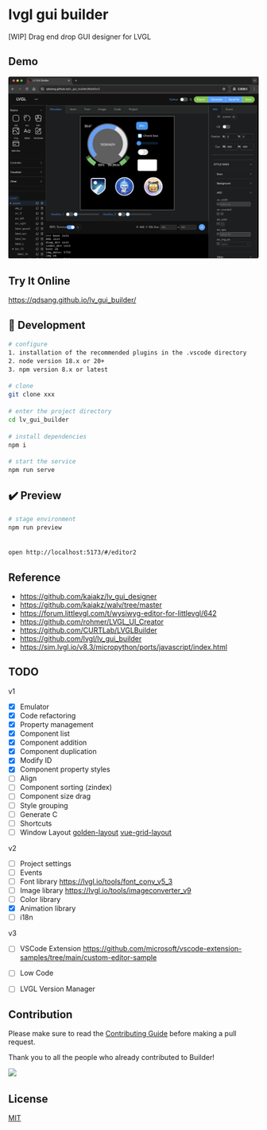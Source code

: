 # lvgl gui builder
[WIP] Drag end drop GUI designer for LVGL

## Demo

![Image](./docs/preview.png "LV GUI Builder Preview")


## Try It Online

  https://qdsang.github.io/lv_gui_builder/



## 🚀 Development

```bash
# configure
1. installation of the recommended plugins in the .vscode directory
2. node version 18.x or 20+
3. npm version 8.x or latest

# clone
git clone xxx

# enter the project directory
cd lv_gui_builder

# install dependencies
npm i

# start the service
npm run serve
```

## ✔️ Preview

```bash
# stage environment
npm run preview


open http://localhost:5173/#/editor2
```



## Reference
- https://github.com/kaiakz/lv_gui_designer
- https://github.com/kaiakz/walv/tree/master
- https://forum.littlevgl.com/t/wysiwyg-editor-for-littlevgl/642
- https://github.com/rohmer/LVGL_UI_Creator
- https://github.com/CURTLab/LVGLBuilder
- https://github.com/lvgl/lv_gui_builder
- https://sim.lvgl.io/v8.3/micropython/ports/javascript/index.html


## TODO
v1  
- [x] Emulator
- [x] Code refactoring
- [x] Property management
- [x] Component list
- [x] Component addition
- [x] Component duplication
- [x] Modify ID
- [x] Component property styles
- [ ] Align
- [ ] Component sorting (zindex)
- [ ] Component size drag
- [ ] Style grouping
- [ ] Generate C
- [ ] Shortcuts
- [ ] Window Layout [golden-layout](https://golden-layout.com/) [vue-grid-layout](https://jbaysolutions.github.io/vue-grid-layout/guide/04-allow-ignore.html)

v2  
- [ ] Project settings
- [ ] Events
- [ ] Font library https://lvgl.io/tools/font_conv_v5_3
- [ ] Image library https://lvgl.io/tools/imageconverter_v9
- [ ] Color library
- [x] Animation library
- [ ] i18n

v3  
- [ ] VSCode Extension https://github.com/microsoft/vscode-extension-samples/tree/main/custom-editor-sample
- [ ] Low Code
- [ ] LVGL Version Manager


## Contribution

Please make sure to read the [Contributing Guide](https://github.com/vuejs/core/blob/main/.github/contributing.md) before making a pull request.

Thank you to all the people who already contributed to Builder!

<a href="https://github.com/qdsang/lv_gui_builder/graphs/contributors"><img src="https://contrib.rocks/image?repo=qdsang/lv_gui_builder" /></a>

## License

[MIT](https://opensource.org/licenses/MIT)
